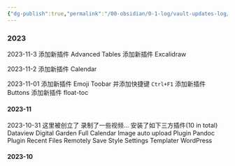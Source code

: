 ```yaml
---
{"dg-publish":true,"permalink":"/00-obsidian/0-1-log/vault-updates-log/","tags":["Obsidian"]}
---
```


### 2023

2023-11-3
添加新插件 Advanced Tables
添加新插件 Excalidraw


2023-11-2
添加新插件 Calendar

2023-11-01
添加新插件 Emoji Toobar
并添加快捷键 `Ctrl+F1`
添加新插件 Buttons
添加新插件 float-toc

#### 2023-11

2023-10-31
这里被创立了
录制了一些视频...
安装了如下三方插件(10 in total)
Dataview
Digital Garden
Full Calendar
Image auto upload Plugin
Pandoc Plugin
Recent Files
Remotely Save
Style Settings
Templater
WordPress
#### 2023-10

